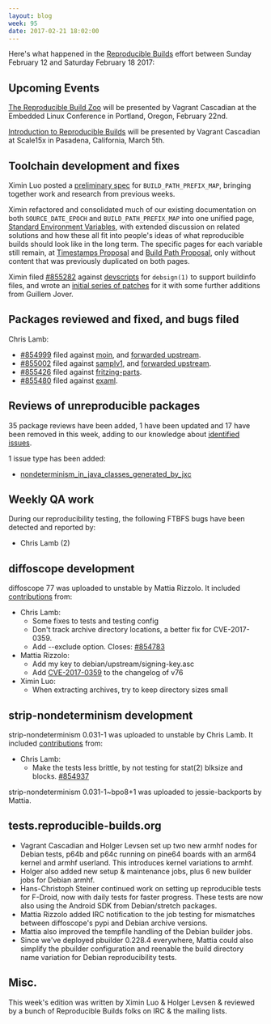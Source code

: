 ```yaml
---
layout: blog
week: 95
date: 2017-02-21 18:02:00
---
```


Here's what happened in the [Reproducible
Builds](https://wiki.debian.org/ReproducibleBuilds) effort between Sunday
February 12 and Saturday February 18 2017:


Upcoming Events
---------------

[The Reproducible Build
Zoo](https://openiotelcna2017.sched.com/event/9Iu4/the-reproducible-build-zoo-vagrant-cascadian-aikidev-llc)
will be presented by Vagrant Cascadian at the Embedded Linux Conference in
Portland, Oregon, February 22nd.

[Introduction to Reproducible
Builds](https://www.socallinuxexpo.org/scale/15x/presentations/introduction-reproducible-builds)
will be presented by Vagrant Cascadian at Scale15x in Pasadena, California,
March 5th.


Toolchain development and fixes
-------------------------------

Ximin Luo posted a [preliminary
spec](https://github.com/infinity0/rb-prefix-map/blob/master/spec-draft.rst)
for `BUILD_PATH_PREFIX_MAP`, bringing together work and research from previous
weeks.

Ximin refactored and consolidated much of our existing documentation on both
`SOURCE_DATE_EPOCH` and `BUILD_PATH_PREFIX_MAP` into one unified page,
[Standard Environment
Variables](https://wiki.debian.org/ReproducibleBuilds/StandardEnvironmentVariables),
with extended discussion on related solutions and how these all fit into
people's ideas of what reproducible builds should look like in the long term.
The specific pages for each variable still remain, at [Timestamps
Proposal](https://wiki.debian.org/ReproducibleBuilds/TimestampsProposal) and
[Build Path
Proposal](https://wiki.debian.org/ReproducibleBuilds/BuildPathProposal), only
without content that was previously duplicated on both pages.

Ximin filed <a href="https://bugs.debian.org/855282">#855282</a> against <a href="https://tracker.debian.org/pkg/devscripts">devscripts</a> for `debsign(1)` to
support buildinfo files, and wrote an [initial series of
patches](https://anonscm.debian.org/cgit/collab-maint/devscripts.git/log/?h=pu/debsign-buildinfo)
for it with some further additions from Guillem Jover.


Packages reviewed and fixed, and bugs filed
-------------------------------------------

Chris Lamb:

* <a href="https://bugs.debian.org/854999">#854999</a> filed against <a href="https://tracker.debian.org/pkg/moin">moin</a>, and [forwarded
  upstream](https://moinmo.in/FeatureRequests/ReproducibleBuild).
* <a href="https://bugs.debian.org/855002">#855002</a> filed against <a href="https://tracker.debian.org/pkg/samplv1">samplv1</a>, and [forwarded
  upstream](https://sourceforge.net/p/samplv1/tickets/5/).
* <a href="https://bugs.debian.org/855426">#855426</a> filed against <a href="https://tracker.debian.org/pkg/fritzing-parts">fritzing-parts</a>.
* <a href="https://bugs.debian.org/855480">#855480</a> filed against <a href="https://tracker.debian.org/pkg/examl">examl</a>.


Reviews of unreproducible packages
----------------------------------

35 package reviews have been added, 1 have been updated and 17 have been
removed in this week, adding to our knowledge about [identified
issues](https://tests.reproducible-builds.org/debian/index_issues.html).

1 issue type has been added:

- <a href="https://tests.reproducible-builds.org/issues/unstable/nondeterminism_in_java_classes_generated_by_jxc_issue.html">nondeterminism_in_java_classes_generated_by_jxc</a>


Weekly QA work
--------------

During our reproducibility testing, the following FTBFS bugs have been detected
and reported by:

 - Chris Lamb (2)


diffoscope development
----------------------

diffoscope 77 was uploaded to unstable by Mattia Rizzolo. It included
[contributions](https://anonscm.debian.org/git/reproducible/diffoscope.git/log/?h=77)
from:

- Chris Lamb:
  - Some fixes to tests and testing config
  - Don't track archive directory locations, a better fix for CVE-2017-0359.
  - Add --exclude option.  Closes: <a href="https://bugs.debian.org/854783">#854783</a>
- Mattia Rizzolo:
  - Add my key to debian/upstream/signing-key.asc
  - Add [CVE-2017-0359](https://security-tracker.debian.org/tracker/CVE-2017-0359)
    to the changelog of v76
- Ximin Luo:
  - When extracting archives, try to keep directory sizes small


strip-nondeterminism development
--------------------------------

strip-nondeterminism 0.031-1 was uploaded to unstable by Chris Lamb. It included [contributions](https://anonscm.debian.org/git/reproducible/strip-nondeterminism.git/log/?h=debian/0.031-1) from:

- Chris Lamb:
  - Make the tests less brittle, by not testing for stat(2) blksize and blocks.
    <a href="https://bugs.debian.org/854937">#854937</a>

strip-nondeterminism 0.031-1~bpo8+1 was uploaded to jessie-backports by Mattia.


tests.reproducible-builds.org
-----------------------

- Vagrant Cascadian and Holger Levsen set up two new armhf nodes for Debian tests, p64b and p64c
  running on pine64 boards with an arm64 kernel and armhf userland. This introduces kernel variations to armhf. 
- Holger also added new setup & maintenance jobs, plus 6 new builder jobs for Debian armhf.
- Hans-Christoph Steiner continued work on setting up reproducible tests for F-Droid, now with daily tests for faster progress. These tests are now also using the Android SDK from Debian/stretch packages.
- Mattia Rizzolo added IRC notification to the job testing for mismatches between diffoscope's pypi and Debian archive versions.
- Mattia also improved the tempfile handling of the Debian builder jobs.
- Since we've deployed pbuilder 0.228.4 everywhere, Mattia could also simplify the pbuilder configuration and reenable the build directory name variation for Debian reproducibility tests.


Misc.
-----

This week's edition was written by Ximin Luo & Holger Levsen & reviewed by a bunch of
Reproducible Builds folks on IRC & the mailing lists.

